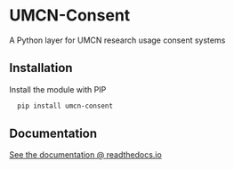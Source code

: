 # UMCN-Consent
A Python layer for UMCN research usage consent systems

## Installation

Install the module with PIP

```bash
  pip install umcn-consent
```
    
## Documentation

[See the documentation @ readthedocs.io ](https://linktodocumentation)


